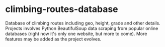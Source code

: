 # climbing-routes-database
Database of climbing routes including geo, height, grade and other details. Projects involves Python BeautifulSoup data scraping from popular online databases (right now it's only one website, but more to come). More features may be added as the project evolves.

